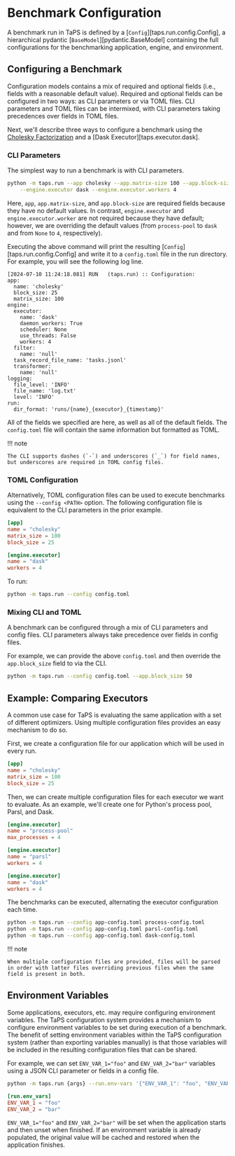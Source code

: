 # Benchmark Configuration

A benchmark run in TaPS is defined by a [`Config`][taps.run.config.Config], a hierarchical pydantic [`BaseModel`][pydantic.BaseModel] containing the full configurations for the benchmarking application, engine, and environment.

## Configuring a Benchmark

Configuration models contains a mix of required and optional fields (i.e., fields with a reasonable default value).
Required and optional fields can be configured in two ways: as CLI parameters or via TOML files.
CLI parameters and TOML files can be intermixed, with CLI parameters taking precedences over fields in TOML files.

Next, we'll describe three ways to configure a benchmark using the [Cholesky Factorization](../apps/cholesky.md) and a [Dask Executor][taps.executor.dask].

### CLI Parameters

The simplest way to run a benchmark is with CLI parameters.
```bash
python -m taps.run --app cholesky --app.matrix-size 100 --app.block-size 25 \
    --engine.executor dask --engine.executor.workers 4
```
Here, `app`, `app.matrix-size`, and `app.block-size` are required fields because they have no default values.
In contrast, `engine.executor` and `engine.executor.worker` are not required because they have default; however, we are overriding the default values (from `process-pool` to `dask` and from `None` to `4`, respectively).

Executing the above command will print the resulting [`Config`][taps.run.config.Config] and write it to a `config.toml` file in the run directory.
For example, you will see the following log line.
```
[2024-07-10 11:24:18.081] RUN   (taps.run) :: Configuration:
app:
  name: 'cholesky'
  block_size: 25
  matrix_size: 100
engine:
  executor:
    name: 'dask'
    daemon_workers: True
    scheduler: None
    use_threads: False
    workers: 4
  filter:
    name: 'null'
  task_record_file_name: 'tasks.jsonl'
  transformer:
    name: 'null'
logging:
  file_level: 'INFO'
  file_name: 'log.txt'
  level: 'INFO'
run:
  dir_format: 'runs/{name}_{executor}_{timestamp}'
```
All of the fields we specified are here, as well as all of the default fields.
The `config.toml` file will contain the same information but formatted as TOML.

!!! note

    The CLI supports dashes (`-`) and underscores (`_`) for field names, but underscores are required in TOML config files.

### TOML Configuration

Alternatively, TOML configuration files can be used to execute benchmarks using the `--config <PATH>` option.
The following configuration file is equivalent to the CLI parameters in the prior example.
```toml title="config.toml"
[app]
name = "cholesky"
matrix_size = 100
block_size = 25

[engine.executor]
name = "dask"
workers = 4
```
To run:
```bash
python -m taps.run --config config.toml
```

### Mixing CLI and TOML

A benchmark can be configured through a mix of CLI parameters and config files.
CLI parameters always take precedence over fields in config files.

For example, we can provide the above `config.toml` and then override the `app.block_size` field to via the CLI.
```bash
python -m taps.run --config config.toml --app.block_size 50
```

## Example: Comparing Executors

A common use case for TaPS is evaluating the same application with a set of different optimizers.
Using multiple configuration files provides an easy mechanism to do so.

First, we create a configuration file for our application which will be used in every run.
```toml title="app-config.toml"
[app]
name = "cholesky"
matrix_size = 100
block_size = 25
```

Then, we can create multiple configuration files for each executor we want to evaluate.
As an example, we'll create one for Python's process pool, Parsl, and Dask.
```toml title="process-config.toml"
[engine.executor]
name = "process-pool"
max_processes = 4
```
```toml title="parsl-config.toml"
[engine.executor]
name = "parsl"
workers = 4
```
```toml title="dask-config.toml"
[engine.executor]
name = "dask"
workers = 4
```

The benchmarks can be executed, alternating the executor configuration each time.
```bash
python -m taps.run --config app-config.toml process-config.toml
python -m taps.run --config app-config.toml parsl-config.toml
python -m taps.run --config app-config.toml dask-config.toml
```

!!! note

    When multiple configuration files are provided, files will be parsed in order with latter files overriding previous files when the same field is present in both.

## Environment Variables

Some applications, executors, etc. may require configuring environment variables.
The TaPS configuration system provides a mechanism to configure environment variables to be set during execution of a benchmark.
The benefit of setting environment variables within the TaPS configuration system (rather than exporting variables manually) is that those variables will be included in the resulting configuration files that can be shared.

For example, we can set `ENV_VAR_1="foo"` and `ENV_VAR_2="bar"` variables using a JSON CLI parameter or fields in a config file.
```bash title="CLI Environment Variables"
python -m taps.run {args} --run.env-vars '{"ENV_VAR_1": "foo", "ENV_VAR_2": "bar"}'
```
```toml title="TOML Environment Variables"
[run.env_vars]
ENV_VAR_1 = "foo"
ENV_VAR_2 = "bar"
```
`ENV_VAR_1="foo"` and `ENV_VAR_2="bar"` will be set when the application starts and then unset when finished.
If an environment variable is already populated, the original value will be cached and restored when the application finishes.
